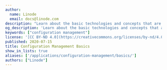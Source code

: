 ```yaml
---
author:
  name: Linode
  email: docs@linode.com
description: "Learn about the basic technologies and concepts that are used across different configuration management tools."
og_description: 'Learn about the basic technologies and concepts that are used across different configuration management tools.'
keywords: ["configuration management"]
license: '[CC BY-ND 4.0](https://creativecommons.org/licenses/by-nd/4.0)'
published: 2020-07-15
title: Configuration Management Basics
show_in_lists: true
aliases: ['/applications/configuration-management/basics/']
authors: ["Linode"]
---
```


